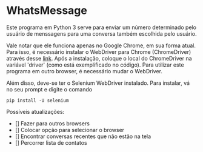 # WhatsMessage

Este programa em Python 3 serve para enviar um número determinado pelo usuário de menssagens para uma conversa também escolhida pelo usuário.

Vale notar que ele funciona apenas no Google Chrome, em sua forma atual. Para isso, é necessário instalar o WebDriver para Chrome (ChromeDriver) através desse [link](https://chromedriver.chromium.org/downloads).
Após a instalação, coloque o local do ChromeDriver na variável 'driver' (como está exemplificado no código).
Para utilizar este programa em outro browser, é necessário mudar o WebDriver.

Além disso, deve-se ter o Selenium WebDriver instalado. Para instalar, vá no seu prompt e digite o comando 

`pip install -U selenium`

Possíveis atualizações:
- [] Fazer para outros browsers
- [] Colocar opção para selecionar o browser
- [] Encontrar conversas recentes que não estão na tela
- [] Percorrer lista de contatos
